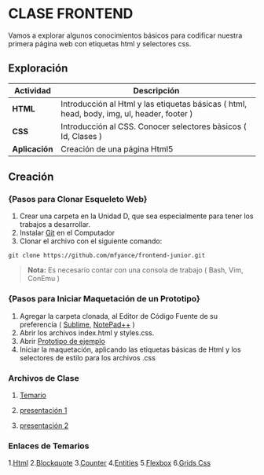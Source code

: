 # CLASE FRONTEND
Vamos a explorar algunos conocimientos básicos para codificar nuestra primera página web con etiquetas html y selectores css.

## Exploración
<a name="todas_las_tareas"></a>Actividad | Descripción
---------------- | ---
**HTML**   | Introducción al Html y las etiquetas básicas ( html, head, body, img, ul, header, footer )
**CSS**    | Introducción al CSS. Conocer selectores bàsicos ( Id, Clases )
**Aplicación**    | Creación de una página Html5

## Creación
### <i class="icon-folder-open"></i> {Pasos para Clonar Esqueleto Web}
1. Crear una carpeta en la Unidad D, que sea especialmente para tener los trabajos a desarrollar.
2. Instalar [Git](https://git-scm.com/download/win) en el Computador
3. Clonar el archivo con el siguiente comando: 
```
git clone https://github.com/mfyance/frontend-junior.git
```
> **Nota:**
> Es necesario contar con una consola de trabajo ( Bash, Vim, ConEmu )

### <i class="icon-folder-open"></i> {Pasos para Iniciar Maquetación de un Prototipo}
1. Agregar la carpeta clonada, al Editor de Código Fuente de su preferencia ( [Sublime](https://www.sublimetext.com/3), [NotePad++](https://notepad-plus-plus.org/) )
2. Abrir los archivos index.html y styles.css.
3. Abrir [Prototipo de ejemplo](https://www.figma.com/file/LFbPVqCg5tx6aDBAMwaWqG/ENTEL)
4. Iniciar la maquetación, aplicando las etiquetas básicas de Html y los selectores de estilo para los archivos .css

### <i class="icon-folder-open"></i> Archivos de Clase

1. [Temario](https://docs.google.com/spreadsheets/d/1vjcwgEDciW1VfOQthG1qwk3mksnnpFXBJnJPkfwm940/edit?usp=sharing)

2. [presentación 1](https://www.canva.com/design/DACOXrINg2U/1_XFtZ8696JykEUIRAX2JQ/view?utm_content=DACOXrINg2U&utm_campaign=designshare&utm_medium=link&utm_source=sharebutton)
3. [presentación 2](https://www.canva.com/design/DACP0n-Zrkc/Cdb6WOOCo-H54NQpepIb1Q/view?utm_content=DACP0n-Zrkc&utm_campaign=designshare&utm_medium=link&utm_source=sharebutton)


### <i class="icon-folder-open"></i> Enlaces  de Temarios
1.[Html](https://www.w3schools.com/html/html_entities.asp)
2.[Blockquote](https://developer.mozilla.org/es/docs/Web/HTML/Elemento/blockquote)
3.[Counter](https://codepen.io/svinkle/pen/HAzyb)
4.[Entities](https://www.freeformatter.com/html-entities.html)
5.[Flexbox](https://css-tricks.com/snippets/css/a-guide-to-flexbox/)
6.[Grids Css](https://css-tricks.com/snippets/css/complete-guide-grid/)